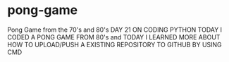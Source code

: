 # pong-game
Pong Game from the 70's and 80's
DAY 21 ON CODING PYTHON TODAY I CODED A PONG GAME FROM 80's  and 
TODAY I LEARNED MORE ABOUT HOW TO UPLOAD/PUSH A EXISTING REPOSITORY TO GITHUB BY USING CMD 
